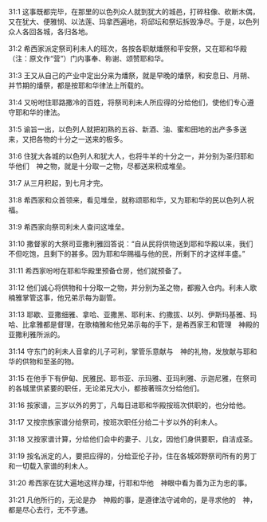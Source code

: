 <a id="1"></a>31:1  这事既都完毕，在那里的以色列众人就到犹大的城邑，打碎柱像、砍断木偶，又在犹大、便雅悯、以法莲、玛拿西遍地，将邱坛和祭坛拆毁净尽。于是，以色列众人各回各城，各归各地。  

<a id="2"></a>31:2  希西家派定祭司利未人的班次，各按各职献燔祭和平安祭，又在耶和华殿（注：原文作“营”）门内事奉、称谢、颂赞耶和华。  

<a id="3"></a>31:3  王又从自己的产业中定出分来为燔祭，就是早晚的燔祭，和安息日、月朔、并节期的燔祭，都是按耶和华律法上所载的。  

<a id="4"></a>31:4  又吩咐住耶路撒冷的百姓，将祭司利未人所应得的分给他们，使他们专心遵守耶和华的律法。  

<a id="5"></a>31:5  谕旨一出，以色列人就把初熟的五谷、新酒、油、蜜和田地的出产多多送来，又把各物的十分之一送来的极多。  

<a id="6"></a>31:6  住犹大各城的以色列人和犹大人，也将牛羊的十分之一，并分别为圣归耶和华他们　神之物，就是十分取一之物，尽都送来积成堆垒。  

<a id="7"></a>31:7  从三月积起，到七月才完。  

<a id="8"></a>31:8  希西家和众首领来，看见堆垒，就称颂耶和华，又为耶和华的民以色列人祝福。  

<a id="9"></a>31:9  希西家向祭司利未人查问这堆垒。  

<a id="10"></a>31:10  撒督家的大祭司亚撒利雅回答说：“自从民将供物送到耶和华殿以来，我们不但吃饱，且剩下的甚多。因为耶和华赐福与他的民，所剩下的才这样丰盛。”  

<a id="11"></a>31:11  希西家吩咐在耶和华殿里预备仓房，他们就预备了。  

<a id="12"></a>31:12  他们诚心将供物和十分取一之物，并分别为圣之物，都搬入仓内。利未人歌楠雅掌管这事，他兄弟示每为副管。  

<a id="13"></a>31:13  耶歇、亚撒细雅、拿哈、亚撒黑、耶利末、约撒拔、以列、伊斯玛基雅、玛哈、比拿雅都是督理，在歌楠雅和他兄弟示每的手下，是希西家王和管理　神殿的亚撒利雅所派的。  

<a id="14"></a>31:14  守东门的利未人音拿的儿子可利，掌管乐意献与　神的礼物，发放献与耶和华的供物和至圣的物。  

<a id="15"></a>31:15  在他手下有伊甸、民雅民、耶书亚、示玛雅、亚玛利雅、示迦尼雅，在祭司的各城里供紧要的职任，无论弟兄大小，都按著班次分给他们。  

<a id="16"></a>31:16  按家谱，三岁以外的男丁，凡每日进耶和华殿按班次供职的，也分给他。  

<a id="17"></a>31:17  又按宗族家谱分给祭司，按班次职任分给二十岁以外的利未人。  

<a id="18"></a>31:18  又按家谱计算，分给他们会中的妻子、儿女，因他们身供要职，自洁成圣。  

<a id="19"></a>31:19  按名派定的人，要把应得的，分给亚伦子孙，住在各城郊野祭司所有的男丁和一切载入家谱的利未人。  

<a id="20"></a>31:20  希西家在犹大遍地这样办理，行耶和华他　神眼中看为善为正为忠的事。  

<a id="21"></a>31:21  凡他所行的，无论是办　神殿的事，是遵律法守诫命的，是寻求他的　神，都是尽心去行，无不亨通。  
